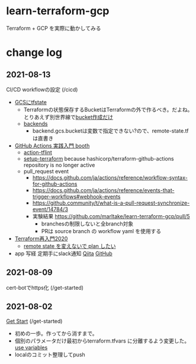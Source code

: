 # learn-terraform-gcp
Terraform + GCP を実際に動かしてみる

# change log

## 2021-08-13
CI/CD workflowの設定 (/cicd)
- [GCSにtfstate](https://qiita.com/kawakawaryuryu/items/58d8afbb21155c2e9572)
  - Terraformの状態保存するBucketはTerraformの外で作るべき。だよね。とりあえず別世界線で[bucket作成だけ](https://registry.terraform.io/providers/hashicorp/google/latest/docs/resources/storage_bucket)
  - [backends](https://www.terraform.io/docs/language/settings/backends/index.html)
    - backend.gcs.bucketは変数で指定できない?ので、remote-state.tfは直書き
- [GitHub Actions 実践入門 booth](https://miyajan.booth.pm/items/1865906)
  - [action-tflint](https://github.com/reviewdog/action-tflint)
  - [setup-terraform](https://github.com/hashicorp/setup-terraform) because hashicorp/terraform-github-actions repository is no longer active
  - pull_request event
    - https://docs.github.com/ja/actions/reference/workflow-syntax-for-github-actions
    - https://docs.github.com/ja/actions/reference/events-that-trigger-workflows#webhook-events
    - https://github.community/t/what-is-a-pull-request-synchronize-event/14784/3
    - 実験結果 https://github.com/marltake/learn-terraform-gcp/pull/5
      - branchesの制限しないと全branch対象
      - PRは source branch の workflow yaml を使用する
- [Terraform再入門2020](https://qiita.com/minamijoyo/items/3a7467f70d145ac03324)
  - [remote state を変えないで plan したい](https://qiita.com/minamijoyo/items/b4d70787556c83f289e7)
- app 写経 定期手にslack通知 [Qiita](https://qiita.com/donko_/items/6289bb31fecfce2cda79) [GitHub](https://github.com/donkomura/TerraformPractice)

## 2021-08-09
cert-botでhttps化 (/get-started)

## 2021-08-02
[Get Start](https://learn.hashicorp.com/collections/terraform/gcp-get-started) (/get-started)
- 初めの一歩。作ってから消すまで。
- 個別のパラメータだけ最初からterraform.tfvars に分離するよう変更した。 [use variables](https://learn.hashicorp.com/tutorials/terraform/google-cloud-platform-variables)
- localのコミット整理してpush
